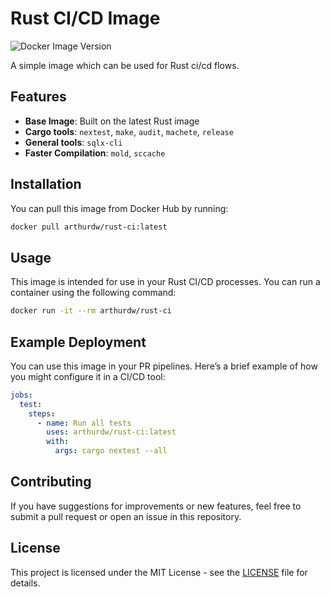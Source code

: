 # Rust CI/CD Image

![Docker Image Version](https://img.shields.io/badge/version-latest-blue.svg)

A simple image which can be used for Rust ci/cd flows.

## Features

- **Base Image**: Built on the latest Rust image
- **Cargo tools**: `nextest`, `make`, `audit`, `machete`, `release`
- **General tools**: `sqlx-cli`
- **Faster Compilation**: `mold`, `sccache`

## Installation

You can pull this image from Docker Hub by running:

```bash
docker pull arthurdw/rust-ci:latest
```

## Usage

This image is intended for use in your Rust CI/CD processes. You can run a
container using the following command:

```bash
docker run -it --rm arthurdw/rust-ci
```

## Example Deployment

You can use this image in your PR pipelines. Here’s a brief example of how you
might configure it in a CI/CD tool:

```yaml
jobs:
  test:
    steps:
      - name: Run all tests
        uses: arthurdw/rust-ci:latest
        with:
          args: cargo nextest --all
```

## Contributing

If you have suggestions for improvements or new features, feel free to submit a pull request or open an issue in this repository.

## License

This project is licensed under the MIT License - see the [LICENSE](LICENSE) file for details.
